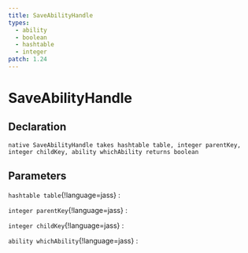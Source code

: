 ```yaml
---
title: SaveAbilityHandle
types:
  - ability
  - boolean
  - hashtable
  - integer
patch: 1.24
---
```


# SaveAbilityHandle

## Declaration

```jass
native SaveAbilityHandle takes hashtable table, integer parentKey, integer childKey, ability whichAbility returns boolean
```

## Parameters
`hashtable table`{!language=jass}
: 

`integer parentKey`{!language=jass}
: 

`integer childKey`{!language=jass}
: 

`ability whichAbility`{!language=jass}
: 
